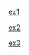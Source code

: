 [ex1](https://huggglee.github.io/Game_Training/phase1/basic_math_physic/interpolation_basic/ex1/index.html)

[ex2](https://huggglee.github.io/Game_Training/phase1/basic_math_physic/interpolation_basic/ex2/index.html)

[ex3](https://huggglee.github.io/Game_Training/phase1/basic_math_physic/interpolation_basic/ex3/index.html)
